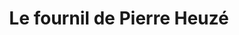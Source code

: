 ---
title: "Le fournil de Pierre Heuzé"
url: /caen/le-fournil-de-pierre-heuze/
shop: boulangerie
---